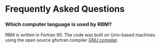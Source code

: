 # Frequently Asked Questions

### Which computer language is used by RBM?
RBM is written in Fortran 90. The code was built on Unix-based machines using the 
open source gfortran compiler [GNU compiler](https://gcc.gnu.org/fortran/). 
